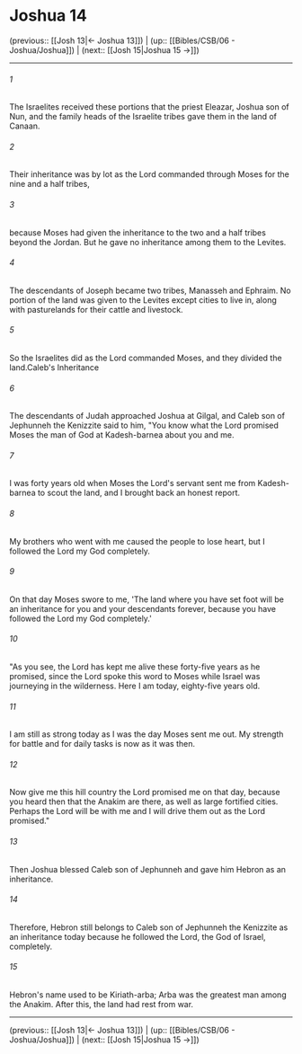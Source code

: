 # Joshua 14

(previous:: [[Josh 13|← Joshua 13]]) | (up:: [[Bibles/CSB/06 - Joshua/Joshua]]) | (next:: [[Josh 15|Joshua 15 →]])

***


###### 1 
The Israelites received these portions that the priest Eleazar, Joshua son of Nun, and the family heads of the Israelite tribes gave them in the land of Canaan. 

###### 2 
Their inheritance was by lot as the Lord commanded through Moses for the nine and a half tribes, 

###### 3 
because Moses had given the inheritance to the two and a half tribes beyond the Jordan. But he gave no inheritance among them to the Levites. 

###### 4 
The descendants of Joseph became two tribes, Manasseh and Ephraim. No portion of the land was given to the Levites except cities to live in, along with pasturelands for their cattle and livestock. 

###### 5 
So the Israelites did as the Lord commanded Moses, and they divided the land.Caleb's Inheritance 

###### 6 
The descendants of Judah approached Joshua at Gilgal, and Caleb son of Jephunneh the Kenizzite said to him, "You know what the Lord promised Moses the man of God at Kadesh-barnea about you and me. 

###### 7 
I was forty years old when Moses the Lord's servant sent me from Kadesh-barnea to scout the land, and I brought back an honest report. 

###### 8 
My brothers who went with me caused the people to lose heart, but I followed the Lord my God completely. 

###### 9 
On that day Moses swore to me, 'The land where you have set foot will be an inheritance for you and your descendants forever, because you have followed the Lord my God completely.' 

###### 10 
"As you see, the Lord has kept me alive these forty-five years as he promised, since the Lord spoke this word to Moses while Israel was journeying in the wilderness. Here I am today, eighty-five years old. 

###### 11 
I am still as strong today as I was the day Moses sent me out. My strength for battle and for daily tasks is now as it was then. 

###### 12 
Now give me this hill country the Lord promised me on that day, because you heard then that the Anakim are there, as well as large fortified cities. Perhaps the Lord will be with me and I will drive them out as the Lord promised." 

###### 13 
Then Joshua blessed Caleb son of Jephunneh and gave him Hebron as an inheritance. 

###### 14 
Therefore, Hebron still belongs to Caleb son of Jephunneh the Kenizzite as an inheritance today because he followed the Lord, the God of Israel, completely. 

###### 15 
Hebron's name used to be Kiriath-arba; Arba was the greatest man among the Anakim. After this, the land had rest from war.

***

(previous:: [[Josh 13|← Joshua 13]]) | (up:: [[Bibles/CSB/06 - Joshua/Joshua]]) | (next:: [[Josh 15|Joshua 15 →]])
